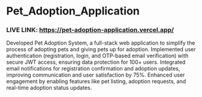 # Pet_Adoption_Application

### LIVE LINK: https://pet-adoption-application.vercel.app/

Developed Pet Adoption System, a full-stack web application to simplify the process of adopting pets and giving pets up for adoption.
Implemented user authentication (registration, login, and OTP-based email verification) with secure JWT access, ensuring data protection for 100+ users.
Integrated email notifications for registration confirmation and adoption updates, improving communication and user satisfaction by 75%.
Enhanced user engagement by enabling features like pet listing, adoption requests, and real-time adoption status updates.
